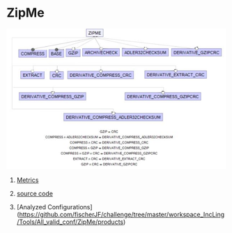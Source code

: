 # ZipMe

![image](https://raw.githubusercontent.com/fischerJF/challenge/master/featureModel/ZipMe.JPG)

1. [Metrics](https://github.com/fischerJF/challenge/blob/master/metrics/Zipme.csv)
 
2. [source code](https://github.com/fischerJF/challenge/tree/master/workspace_IncLing/zipme)


3. [Analyzed Configurations] (https://github.com/fischerJF/challenge/tree/master/workspace_IncLing/Tools/All_valid_conf/ZipMe/products)

